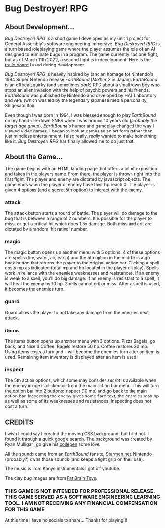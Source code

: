 # **Bug Destroyer! RPG**

## **About Development...**

_Bug Destroyer! RPG_ is a short game I developed as my unit 1 project for General Assembly's software engineering immersive. _Bug Destroyer! RPG_ is a turn based roleplaying game where the player assumes the role of an AI designed to eliminate bugs in a program. The game currently has one fight, but as of March 11th 2022, a second fight is in development. Here is the [trello board](https://trello.com/b/pb4QCtGq/turn-based-rpg) I used during development.

_Bug Destroyer! RPG_ is heavily inspired by (and an homage to) Nintendo's 1994 Super Nintendo release _EarthBound_ (_Mother 2_ in Japan). _EarthBound_ is an offbeat, quirky (and sometimes _dark_) RPG about a small town boy who stops an alien invasion with the help of psychic powers and his friends. _EarthBound_ was published by Nintendo and developed by HAL Laboratory and APE (which was led by the legendary japanese media personality, Shigesato Itoi).

Even though I was born in 1994, I was blessed enough to play _EarthBound_ on my hand-me-down SNES when I was around 10 years old (_probably the target age group_). _EarthBound's_ humor and gameplay changed the way I viewed video games. I began to look at games as an art form rather than just mindless entertainment. I also really, _really_ wanted to make something like it. _Bug Destroyer! RPG_ has finally allowed me to do just that.

## **About the Game...**

The game begins with an HTML landing page that offers a bit of exposition and takes in the players name. From there, the player is thrown right into the first fight. The player and enemy are dictated by javascript objects. The game ends when the player or enemy have their hp reach 0. The player is given 4 options (and a secret 5th option) to interact with the enemy.

### **attack**

The attack button starts a round of battle. The player will do damage to the bug that is between a range of 2 numbers. It is possible for the player to miss, or get a critical hit which does 1.5x damage. Both miss and crit are dictated by a random 'hit rating' number.

### **magic**

The magic button opens up another menu with 5 options. 4 of these options are spells (fire, water, air, earth) and the 5th option in the middle is a go back button that returns the player to the original action bar. Clicking a spell costs mp as indicated (total mp and hp located in the player display). Spells work in reliance with the enemies weaknesses and resistances. If an enemy is weak to a spell, you'll do big damage. If an enemy is resistant to a spell, it will heal the enemy by 10 hp. Spells cannot crit or miss. After a spell is used, it becomes the enemies turn.

### **guard**

Guard allows the player to not take any damage from the enemies next attack.

### **items**

The items button opens up another menu with 3 options. Pizza Bagels, go back, and Nice'd Coffee. Bagels restore 50 hp. Coffee restores 30 mp. Using items costs a turn and it will become the enemies turn after an item is used. Remaining item inventory is displayed after an item is used.

### **inspect**

The 5th action options, which some may consider _secret_ is available when the enemy image is clicked on from the main action bar menu. This will turn the option bar into 2 buttons: inspect (10 mp) and go back to the main action bar. Inspecting the enemy gives some flare text, the enemies max hp as well as some of its weaknesses and resistances. Inspecting does not cost a turn.

## **CREDITS**

I wish I could say I created the moving CSS background, but I did not. I found it through a quick google search. The background was created by Ryan Mulligan, go give his [codepen](https://codepen.io/hexagoncircle) some love.

All the sounds came from an _EarthBound_ fansite, [Starmen.net](http://starmen.net/index.php). Nintendo (probably?) owns those sounds (and keeps a tight grip on their use).

The music is from Kanye instrumentals I got off youtube.

The clay bug images are from [Fat Brain Toys](https://www.fatbraintoys.com/toy_companies/fat_brain_toy_co/hey_clay_bugs.cfm).

### **THIS GAME IS NOT INTENDED FOR PROFESSIONAL RELEASE. THIS GAME SERVED AS A SOFTWARE ENGINEERING LEARNING TOOL. I AM NOT RECEIVING ANY FINANCIAL COMPENSATION FOR THIS GAME**

At this time I have no socials to share... Thanks for playing!!!
